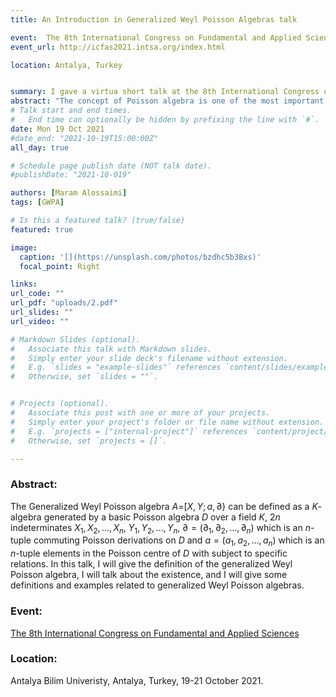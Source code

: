 ```yaml
---
title: An Introduction in Generalized Weyl Poisson Algebras talk

event:  The 8th International Congress on Fundamental and Applied Sciences
event_url: http://icfas2021.intsa.org/index.html

location: Antalya, Turkey


summary: I gave a virtua short talk at the 8th International Congress on Fundamental and Applied Sciences, Antalya, Turkey, 19-21 October 2021.
abstract: "The concept of Poisson algebra is one of the most important concepts in mathematics that make a link between commutative and noncommutative algebra. The Poisson algebra D can be defined as an algebra over a field K with Poisson bracket {,} such that (D,{,}) is satisfying anti-commutative, Jacobi identity and Leibniz rule. In this talk, I will give the definition of Poisson algebra, talk about some related concepts of polynomial Poisson algebras and give some examples."
# Talk start and end times.
#   End time can optionally be hidden by prefixing the line with `#`.
date: Mon 19 Oct 2021
#date_end: "2021-10-19T15:00:00Z"
all_day: true

# Schedule page publish date (NOT talk date).
#publishDate: "2021-10-019"

authors: [Maram Alossaimi]
tags: [GWPA]

# Is this a featured talk? (true/false)
featured: true

image:
  caption: '[](https://unsplash.com/photos/bzdhc5b3Bxs)'
  focal_point: Right

links:
url_code: ""
url_pdf: "uploads/2.pdf"
url_slides: ""
url_video: ""

# Markdown Slides (optional).
#   Associate this talk with Markdown slides.
#   Simply enter your slide deck's filename without extension.
#   E.g. `slides = "example-slides"` references `content/slides/example-slides.md`.
#   Otherwise, set `slides = ""`.


# Projects (optional).
#   Associate this post with one or more of your projects.
#   Simply enter your project's folder or file name without extension.
#   E.g. `projects = ["internal-project"]` references `content/project/deep-learning/index.md`.
#   Otherwise, set `projects = []`.

---
```

### Abstract:
The Generalized Weyl Poisson algebra $A=$[$X,Y;a,\partial$} can be defined as a $K$-algebra generated by a basic Poisson algebra $D$ over a field $K$, 
$2n$ indeterminates $X_1,X_2,\ldots,X_n,$ $Y_1,Y_2,\ldots,Y_n,$ $\partial=(\partial_1,\partial_2, \ldots, \partial_n)$  which is an  $n$-tuple commuting
Poisson derivations on $D$ and $a=(a_1,a_2,\ldots,a_n)$ which is  an $n$-tuple elements in the Poisson centre of $D$ with subject to specific relations. 
In this talk, I will give the definition of the generalized Weyl Poisson algebra, I will talk about the existence, and I will give some definitions and examples 
related to generalized Weyl Poisson algebras.
### Event: 
[The 8th International Congress on Fundamental and Applied Sciences](http://icfas2021.intsa.org/index.html)

### Location:
Antalya Bilim Univeristy, Antalya, Turkey, 19-21 October 2021. 

 